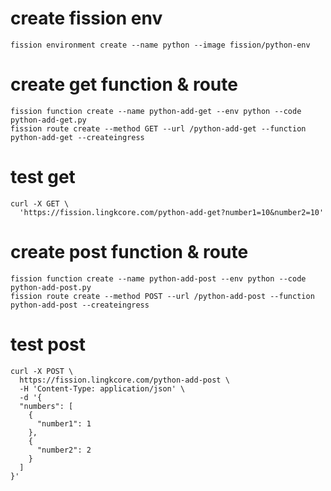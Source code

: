 # create fission env
	fission environment create --name python --image fission/python-env 
# create get function & route
	fission function create --name python-add-get --env python --code python-add-get.py
	fission route create --method GET --url /python-add-get --function python-add-get --createingress
# test get
	curl -X GET \
	  'https://fission.lingkcore.com/python-add-get?number1=10&number2=10' 
# create post function & route
	fission function create --name python-add-post --env python --code python-add-post.py
	fission route create --method POST --url /python-add-post --function python-add-post --createingress
# test post
	curl -X POST \
	  https://fission.lingkcore.com/python-add-post \
	  -H 'Content-Type: application/json' \
	  -d '{
	  "numbers": [
	  	{ 
	      "number1": 1
	    },
	    {
	      "number2": 2
	    }
	  ]
	}'
	

